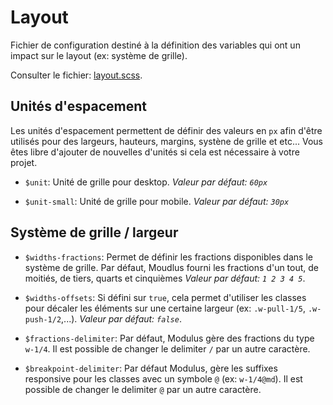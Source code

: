 # Layout

Fichier de configuration destiné à la définition des variables qui ont un impact sur le layout (ex: système de grille).

Consulter le fichier: [layout.scss](https://git.cross-systems.ch/wide-front/modulus-starterkit/blob/develop/src/assets/scss/settings/layout.scss).


## Unités d'espacement

Les unités d'espacement permettent de définir des valeurs en `px` afin d'être utilisés pour des largeurs, hauteurs, margins, systène de grille et etc...
Vous êtes libre d'ajouter de nouvelles d'unités si cela est nécessaire à votre projet.

- `$unit`: Unité de grille pour desktop. *Valeur par défaut: `60px`* 

- `$unit-small`: Unité de grille pour mobile. *Valeur par défaut: `30px`* 


## Système de grille / largeur

- `$widths-fractions`: Permet de définir les fractions disponibles dans le système de grille. Par défaut, Moudlus fourni les fractions d'un tout, de moitiés, de tiers, quarts et cinquièmes *Valeur par défaut: `1 2 3 4 5`*.

- `$widths-offsets`: Si défini sur `true`, cela permet d'utiliser les classes pour décaler les éléments sur une certaine largeur (ex: `.w-pull-1/5`, `.w-push-1/2`,...). *Valeur par défaut: `false`*.

- `$fractions-delimiter`: Par défaut, Modulus gère des fractions du type `w-1/4`. Il est possible de changer le delimiter `/` par un autre caractère.

- `$breakpoint-delimiter`: Par défaut Modulus, gère les suffixes responsive pour les classes avec un symbole `@` (ex: `w-1/4@md`). Il est possible de changer le delimiter `@` par un autre caractère.